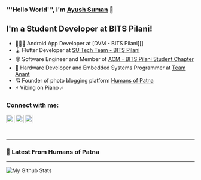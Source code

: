 ### '''Hello World''', I'm [Ayush Suman][linkedin] 👋

## I'm a Student Developer at BITS Pilani!
- 👨🏻‍💻  Android App Developer at [DVM - BITS Pilani][]
- 🪀  Flutter Developer at [SU Tech Team - BITS Pilani][sutt]
- 🕸  Software Engineer and Member of [ACM - BITS Pilani Student Chapter][acm]
- 🌠  Hardware Developer and Embedded Systems Programmer at [Team Anant][anant]
- 💘  Founder of photo blogging platform [Humans of Patna][hop]
- ⚡  Vibing on Piano 🎶

### Connect with me:

[<img align="left" alt="codeSTACKr | Twitter" width="22px" src="https://cdn.jsdelivr.net/npm/simple-icons@v3/icons/twitter.svg" />][twitter]
[<img align="left" alt="codeSTACKr | LinkedIn" width="22px" src="https://cdn.jsdelivr.net/npm/simple-icons@v3/icons/linkedin.svg" />][linkedin]
[<img align="left" alt="codeSTACKr | Instagram" width="22px" src="https://cdn.jsdelivr.net/npm/simple-icons@v3/icons/instagram.svg" />][instagram]

<br />
<br />
<br />

---

### 📕 Latest From Humans of Patna
<!-- BLOG-POST-LIST:START -->

<!-- BLOG-POST-LIST:END -->

---

<img align="left" alt="My Github Stats" src="https://github-readme-stats.vercel.app/api?username=Ayush-Suman&show_icons=true&hide_border=true" />


[twitter]: https://twitter.com/ayushsuman_
[instagram]: https://instagram.com/ayushsuman_
[linkedin]: https://linkedin.com/in/ayushsuman

[hop]: https://www.instagram.com/humans.of.patna/
[sutt]: https://bits-sutechteam.org/
[anant]: https://team-anant.org/
[acm]: http://bitsacm.acm.org/index.html
